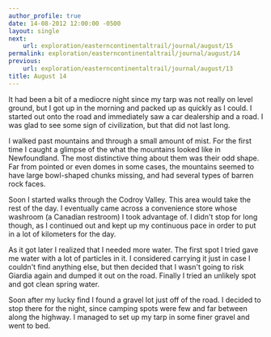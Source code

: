 ```yaml
---
author_profile: true
date: 14-08-2012 12:00:00 -0500
layout: single
next:
    url: exploration/easterncontinentaltrail/journal/august/15
permalink: exploration/easterncontinentaltrail/journal/august/14
previous:
    url: exploration/easterncontinentaltrail/journal/august/13
title: August 14
---
```

It had been a bit of a mediocre night since my tarp was not really on level ground, but I got up in the morning and packed up as quickly as I could. I started out onto the road and immediately saw a car dealership and a road. I was glad to see some sign of civilization, but that did not last long.

I walked past mountains and through a small amount of mist. For the first time I caught a glimpse of the what the mountains looked like in Newfoundland. The most distinctive thing about them was their odd shape. Far from pointed or even domes in some cases, the mountains seemed to have large bowl-shaped chunks missing, and had several types of barren rock faces.

Soon I started walks through the Codroy Valley. This area would take the rest of the day. I eventually came across a convenience store whose washroom (a Canadian restroom) I took advantage of. I didn't stop for long though, as I continued out and kept up my continuous pace in order to put in a lot of kilometers for the day.

As it got later I realized that I needed more water. The first spot I tried gave me water with a lot of particles in it. I considered carrying it just in case I couldn't find anything else, but then decided that I wasn't going to risk Giardia again and dumped it out on the road. Finally I tried an unlikely spot and got clean spring water.

Soon after my lucky find I found a gravel lot just off of the road. I decided to stop there for the night, since camping spots were few and far between along the highway. I managed to set up my tarp in some finer gravel and went to bed.